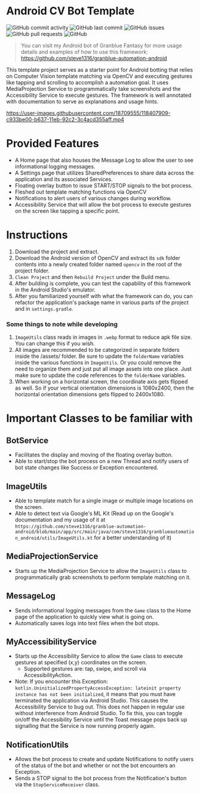 # Android CV Bot Template

![GitHub commit activity](https://img.shields.io/github/commit-activity/m/steve1316/android-cv-bot-template?logo=GitHub) ![GitHub last commit](https://img.shields.io/github/last-commit/steve1316/android-cv-bot-template?logo=GitHub) ![GitHub issues](https://img.shields.io/github/issues/steve1316/android-cv-bot-template?logo=GitHub) ![GitHub pull requests](https://img.shields.io/github/issues-pr/steve1316/android-cv-bot-template?logo=GitHub) ![GitHub](https://img.shields.io/github/license/steve1316/android-cv-bot-template?logo=GitHub)

> You can visit my Android bot of Granblue Fantasy for more usage details and examples of how to use this framework: https://github.com/steve1316/granblue-automation-android

This template project serves as a starter point for Android botting that relies on Computer Vision template matching via OpenCV and executing gestures like tapping and scrolling to accomplish a automation goal. It uses MediaProjection Service to programmatically take screenshots and the Accessibility Service to execute gestures. The framework is well annotated with documentation to serve as explanations and usage hints.

https://user-images.githubusercontent.com/18709555/118407909-c933be00-b637-11eb-92c2-3c4acd355aff.mp4

# Provided Features
- A Home page that also houses the Message Log to allow the user to see informational logging messages.
- A Settings page that utilizes SharedPreferences to share data across the application and its associated Services.
- Floating overlay button to issue START/STOP signals to the bot process.
- Fleshed out template matching functions via OpenCV
- Notifications to alert users of various changes during workflow.
- Accessibility Service that will allow the bot process to execute gestures on the screen like tapping a specific point.

# Instructions
1. Download the project and extract.
2. Download the Android version of OpenCV and extract its ```sdk``` folder contents into a newly created folder named ```opencv``` in the root of the project folder.
3. ```Clean Project``` and then ```Rebuild Project``` under the Build menu.
4. After building is complete, you can test the capability of this framework in the Android Studio's emulator.
5. After you familiarized yourself with what the framework can do, you can refactor the application's package name in various parts of the project and in ```settings.gradle```.

### Some things to note while developing
1. ```ImageUtils``` class reads in images in ```.webp``` format to reduce apk file size. You can change this if you wish.
2. All images are recommended to be categorized in separate folders inside the /assets/ folder. Be sure to update the ```folderName``` variables inside the various functions in ```ImageUtils```. Or you could remove the need to organize them and just put all image assets into one place. Just make sure to update the code references to the ```folderName``` variables.
3. When working on a horizontal screen, the coordinate axis gets flipped as well. So if your vertical orientation dimensions is 1080x2400, then the horizontal orientation dimensions gets flipped to 2400x1080.

# Important Classes to be familiar with
## BotService
- Facilitates the display and moving of the floating overlay button.
- Able to start/stop the bot process on a new Thread and notify users of bot state changes like Success or Exception encountered.

## ImageUtils
- Able to template match for a single image or multiple image locations on the screen.
- Able to detect text via Google's ML Kit (Read up on the Google's documentation and my usage of it at ```https://github.com/steve1316/granblue-automation-android/blob/main/app/src/main/java/com/steve1316/granblueautomation_android/utils/ImageUtils.kt``` for a better understanding of it)

## MediaProjectionService
- Starts up the MediaProjection Service to allow the ```ImageUtils``` class to programmatically grab screenshots to perform template matching on it.

## MessageLog
- Sends informational logging messages from the ```Game``` class to the Home page of the application to quickly view what is going on.
- Automatically saves logs into text files when the bot stops.

## MyAccessibilityService
- Starts up the Accessibility Service to allow the ```Game``` class to execute gestures at specified (x,y) coordinates on the screen.
  - Supported gestures are: tap, swipe, and scroll via AccessibilityAction.
- Note: If you encounter this Exception: ```kotlin.UninitializedPropertyAccessException: lateinit property instance has not been initialized```, it means that you must have terminated the application via Android Studio. This causes the Accessibility Service to bug out. This does not happen in regular use without interference from Android Studio. To fix this, you can toggle on/off the Accessibility Service until the Toast message pops back up signalling that the Service is now running properly again.

## NotificationUtils
- Allows the bot process to create and update Notifications to notify users of the status of the bot and whether or not the bot encounters an Exception.
- Sends a STOP signal to the bot process from the Notification's button via the ```StopServiceReceiver``` class.
